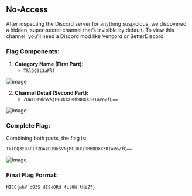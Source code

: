 ## No-Access

After inspecting the Discord server for anything suspicious, we discovered a hidden, super-secret channel that’s invisible by default. To view this channel, you’ll need a Discord mod like Vencord or BetterDiscord.

### Flag Components:

1. **Category Name (First Part):**
   - `TklDQ3t3aFlf`

![image](https://github.com/x03ee/CTF-Writeup/blob/main/2024/SpookyCTF-2024/Misc/no-access/p12.png)

2. **Channel Detail (Second Part):**
   - `ZDAzU19kSVNjMFJkXzRMbDBXX3RIaVo/fQ==`

![image](https://github.com/x03ee/CTF-Writeup/blob/main/2024/SpookyCTF-2024/Misc/no-access/p13.png)

### Complete Flag:

Combining both parts, the flag is:
```
TklDQ3t3aFlfZDAzU19kSVNjMFJkXzRMbDBXX3RIaVo/fQ==
```

![image](https://github.com/x03ee/CTF-Writeup/blob/main/2024/SpookyCTF-2024/Misc/no-access/final1.PNG)

### Final Flag Format:

```
NICC{whY_d03S_dISc0Rd_4Ll0W_tHiZ?}
```

